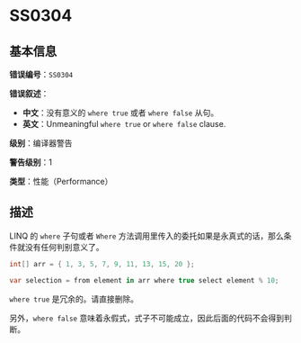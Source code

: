 ﻿# SS0304
## 基本信息

**错误编号**：`SS0304`

**错误叙述**：

* **中文**：没有意义的 `where true` 或者 `where false` 从句。
* **英文**：Unmeaningful `where true` or `where false` clause.

**级别**：编译器警告

**警告级别**：1

**类型**：性能（Performance）

## 描述

LINQ 的 `where` 子句或者 `Where` 方法调用里传入的委托如果是永真式的话，那么条件就没有任何判别意义了。

```csharp
int[] arr = { 1, 3, 5, 7, 9, 11, 13, 15, 20 };

var selection = from element in arr where true select element % 10;
```

`where true` 是冗余的。请直接删除。

另外，`where false` 意味着永假式，式子不可能成立，因此后面的代码不会得到判断。
